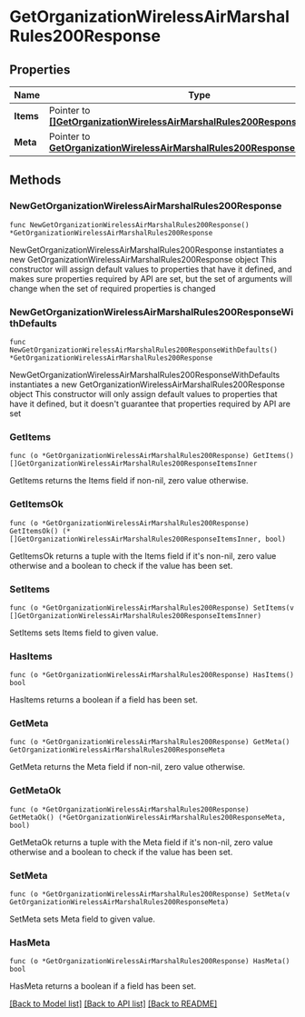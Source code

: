 # GetOrganizationWirelessAirMarshalRules200Response

## Properties

Name | Type | Description | Notes
------------ | ------------- | ------------- | -------------
**Items** | Pointer to [**[]GetOrganizationWirelessAirMarshalRules200ResponseItemsInner**](GetOrganizationWirelessAirMarshalRules200ResponseItemsInner.md) | List of rules | [optional] 
**Meta** | Pointer to [**GetOrganizationWirelessAirMarshalRules200ResponseMeta**](GetOrganizationWirelessAirMarshalRules200ResponseMeta.md) |  | [optional] 

## Methods

### NewGetOrganizationWirelessAirMarshalRules200Response

`func NewGetOrganizationWirelessAirMarshalRules200Response() *GetOrganizationWirelessAirMarshalRules200Response`

NewGetOrganizationWirelessAirMarshalRules200Response instantiates a new GetOrganizationWirelessAirMarshalRules200Response object
This constructor will assign default values to properties that have it defined,
and makes sure properties required by API are set, but the set of arguments
will change when the set of required properties is changed

### NewGetOrganizationWirelessAirMarshalRules200ResponseWithDefaults

`func NewGetOrganizationWirelessAirMarshalRules200ResponseWithDefaults() *GetOrganizationWirelessAirMarshalRules200Response`

NewGetOrganizationWirelessAirMarshalRules200ResponseWithDefaults instantiates a new GetOrganizationWirelessAirMarshalRules200Response object
This constructor will only assign default values to properties that have it defined,
but it doesn't guarantee that properties required by API are set

### GetItems

`func (o *GetOrganizationWirelessAirMarshalRules200Response) GetItems() []GetOrganizationWirelessAirMarshalRules200ResponseItemsInner`

GetItems returns the Items field if non-nil, zero value otherwise.

### GetItemsOk

`func (o *GetOrganizationWirelessAirMarshalRules200Response) GetItemsOk() (*[]GetOrganizationWirelessAirMarshalRules200ResponseItemsInner, bool)`

GetItemsOk returns a tuple with the Items field if it's non-nil, zero value otherwise
and a boolean to check if the value has been set.

### SetItems

`func (o *GetOrganizationWirelessAirMarshalRules200Response) SetItems(v []GetOrganizationWirelessAirMarshalRules200ResponseItemsInner)`

SetItems sets Items field to given value.

### HasItems

`func (o *GetOrganizationWirelessAirMarshalRules200Response) HasItems() bool`

HasItems returns a boolean if a field has been set.

### GetMeta

`func (o *GetOrganizationWirelessAirMarshalRules200Response) GetMeta() GetOrganizationWirelessAirMarshalRules200ResponseMeta`

GetMeta returns the Meta field if non-nil, zero value otherwise.

### GetMetaOk

`func (o *GetOrganizationWirelessAirMarshalRules200Response) GetMetaOk() (*GetOrganizationWirelessAirMarshalRules200ResponseMeta, bool)`

GetMetaOk returns a tuple with the Meta field if it's non-nil, zero value otherwise
and a boolean to check if the value has been set.

### SetMeta

`func (o *GetOrganizationWirelessAirMarshalRules200Response) SetMeta(v GetOrganizationWirelessAirMarshalRules200ResponseMeta)`

SetMeta sets Meta field to given value.

### HasMeta

`func (o *GetOrganizationWirelessAirMarshalRules200Response) HasMeta() bool`

HasMeta returns a boolean if a field has been set.


[[Back to Model list]](../README.md#documentation-for-models) [[Back to API list]](../README.md#documentation-for-api-endpoints) [[Back to README]](../README.md)


